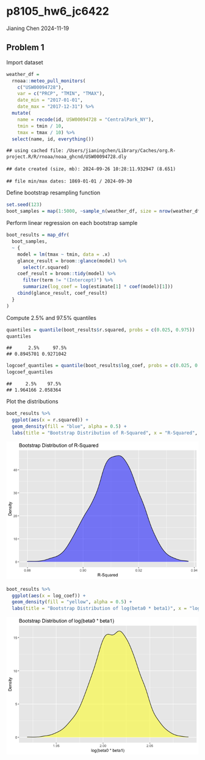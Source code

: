 p8105_hw6_jc6422
================
Jianing Chen
2024-11-19

## Problem 1

Import dataset

``` r
weather_df = 
  rnoaa::meteo_pull_monitors(
    c("USW00094728"),
    var = c("PRCP", "TMIN", "TMAX"), 
    date_min = "2017-01-01",
    date_max = "2017-12-31") %>%
  mutate(
    name = recode(id, USW00094728 = "CentralPark_NY"),
    tmin = tmin / 10,
    tmax = tmax / 10) %>%
  select(name, id, everything())
```

    ## using cached file: /Users/jianingchen/Library/Caches/org.R-project.R/R/rnoaa/noaa_ghcnd/USW00094728.dly

    ## date created (size, mb): 2024-09-26 10:28:11.932947 (8.651)

    ## file min/max dates: 1869-01-01 / 2024-09-30

Define bootstrap resampling function

``` r
set.seed(123)
boot_samples = map(1:5000, ~sample_n(weather_df, size = nrow(weather_df), replace = TRUE))
```

Perform linear regression on each bootstrap sample

``` r
boot_results = map_dfr(
  boot_samples,
  ~ {
    model = lm(tmax ~ tmin, data = .x)
    glance_result = broom::glance(model) %>% 
      select(r.squared)
    coef_result = broom::tidy(model) %>%
      filter(term != "(Intercept)") %>%
      summarize(log_coef = log(estimate[1] * coef(model)[1]))
    cbind(glance_result, coef_result)
  }
)
```

Compute 2.5% and 97.5% quantiles

``` r
quantiles = quantile(boot_results$r.squared, probs = c(0.025, 0.975))
quantiles
```

    ##      2.5%     97.5% 
    ## 0.8945701 0.9271042

``` r
logcoef_quantiles = quantile(boot_results$log_coef, probs = c(0.025, 0.975))
logcoef_quantiles
```

    ##     2.5%    97.5% 
    ## 1.964166 2.058364

Plot the distributions

``` r
boot_results %>%
  ggplot(aes(x = r.squared)) +
  geom_density(fill = "blue", alpha = 0.5) +
  labs(title = "Bootstrap Distribution of R-Squared", x = "R-Squared", y = "Density")
```

![](p8105_hw6_jc6422_files/figure-gfm/unnamed-chunk-6-1.png)<!-- -->

``` r
boot_results %>%
  ggplot(aes(x = log_coef)) +
  geom_density(fill = "yellow", alpha = 0.5) +
  labs(title = "Bootstrap Distribution of log(beta0 * beta1)", x = "log(beta0 * beta1)", y = "Density")
```

![](p8105_hw6_jc6422_files/figure-gfm/unnamed-chunk-6-2.png)<!-- -->

